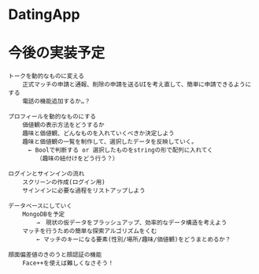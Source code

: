 # DatingApp

# 今後の実装予定
    トークを動的なものに変える
        正式マッチの申請と通報、削除の申請を送るUIを考え直して、簡単に申請できるようにする
        電話の機能追加するか…？

    プロフィールを動的なものにする
        価値観の表示方法をどうするか
        趣味と価値観、どんなものを入れていくべきか決定しよう
        趣味と価値観の一覧を制作して、選択したデータを反映していく。
        　← Boolで判断する or 選択したものをstringの形で配列に入れてく
            （趣味の紐付けをどう行う？）

    ログインとサインインの流れ
        スクリーンの作成(ログイン用)
        サインインに必要な過程をリストアップしよう

    データベースにしていく
        MongoDBを予定
            →　現状の仮データをブラッシュアップ、効率的なデータ構造を考えよう
        マッチを行うための簡単な探索アルゴリズムをくむ
            ← マッチのキーになる要素(性別/場所/趣味/価値観)をどうまとめるか？

    顔面偏差値のきのうと顔認証の機能
        Face++を使えば難しくなさそう！
